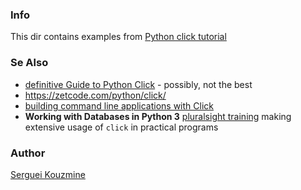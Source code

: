 ### Info

This dir contains examples from [Python click tutorial](https://zetcode.com/python/click/)
### Se Also

  * [definitive Guide to Python Click](https://www.assemblyai.com/blog/the-definitive-guide-to-python-click/) - possibly, not the best
  * https://zetcode.com/python/click/
  * [building command line applications with Click](https://pymbook.readthedocs.io/en/latest/click.html)
  * __Working with Databases in Python 3__ [pluralsight training](https://app.pluralsight.com/library/courses/python-3-working-databases) making extensive usage of `click` in practical programs

### Author
[Serguei Kouzmine](kouzmine_serguei@yahoo.com)
